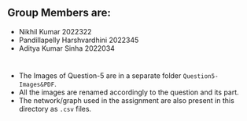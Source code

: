 ## Group Members are:
- Nikhil Kumar 	2022322
- Pandillapelly Harshvardhini 	2022345
- Aditya Kumar Sinha 	2022034


#
- The Images of Question-5 are in a separate folder `Question5-Images&PDF`.
- All the images are renamed accordingly to the question and its part.
- The network/graph used in the assignment are also present in this directory as `.csv` files. 